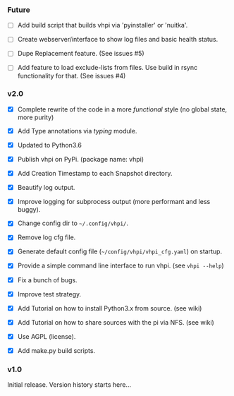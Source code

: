 


### Future

- [ ] Add build script that builds vhpi via 'pyinstaller' or 'nuitka'.
- [ ] Create webserver/interface to show log files and basic health status.
- [ ] Dupe Replacement feature. (See issues #5)
- [ ] Add feature to load exclude-lists from files. Use build in rsync functionality for that. (See issues #4)


### v2.0

- [x] Complete rewrite of the code in a more *functional* style (no global state, more purity)
- [x] Add Type annotations via *typing* module.
- [x] Updated to Python3.6
- [x] Publish vhpi on PyPi. (package name: vhpi)
- [x] Add Creation Timestamp to each Snapshot directory.
- [x] Beautify log output.
- [x] Improve logging for subprocess output (more performant and less buggy). 
- [x] Change config dir to `~/.config/vhpi/`.
- [x] Remove log cfg file.
- [x] Generate default config file (`~/config/vhpi/vhpi_cfg.yaml`) on startup.
- [x] Provide a simple command line interface to run vhpi. (see `vhpi --help`)
- [x] Fix a bunch of bugs.
- [x] Improve test strategy.
- [x] Add Tutorial on how to install Python3.x from source. (see wiki)
- [x] Add Tutorial on how to share sources with the pi via NFS. (see wiki)
- [x] Use AGPL (license).
- [x] Add make.py build scripts.


### v1.0
Initial release.
Version history starts here...
